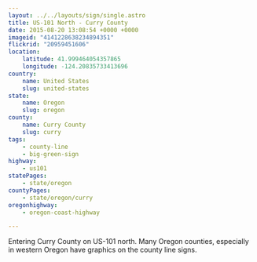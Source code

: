 ```yaml
---
layout: ../../layouts/sign/single.astro
title: US-101 North - Curry County
date: 2015-08-20 13:08:54 +0000 +0000
imageid: "4141228638234894351"
flickrid: "20959451606"
location:
    latitude: 41.999464054357865
    longitude: -124.20835733413696
country:
    name: United States
    slug: united-states
state:
    name: Oregon
    slug: oregon
county:
    name: Curry County
    slug: curry
tags:
    - county-line
    - big-green-sign
highway:
    - us101
statePages:
    - state/oregon
countyPages:
    - state/oregon/curry
oregonhighway:
    - oregon-coast-highway

---
```

Entering Curry County on US-101 north.  Many Oregon counties, especially in western Oregon have graphics on the county line signs.